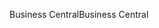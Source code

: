 <span data-ttu-id="85dff-101">Business Central</span><span class="sxs-lookup"><span data-stu-id="85dff-101">Business Central</span></span>

